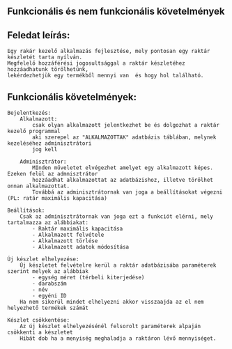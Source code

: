 
## Funkcionális és nem funkcionális követelmények

## Feledat leírás:

	Egy rakár kezelő alkalmazás fejlesztése, mely pontosan egy raktár készletét tarta nyílván.
	Megfelelő hozzáférési jogosultsággal a raktár készletéhez hozzáadhatunk törölhetünk, 
	lekérdezhetjük egy termékből mennyi van  és hogy hol található.

## Funkcionális követelmények:
	
	Bejelentkezés:
		Alkalmazott:
			csak olyan alkalmazott jelentkezhet be és dolgozhat a raktár kezelő programmal
			aki szerepel az "ALKALMAZOTTAK" adatbázis táblában, melynek kezeléséhez adminisztrátori
			jog kell
		
		Adminisztrátor:
			MInden műveletet elvégezhet amelyet egy alkalmazott képes. Ezeken felül az admnisztrátor
			hozzáadhat alkalmazottat az adatbázishoz, illetve törölhet onnan alkalmazottat.
			Továbbá az adminisztrátornak van joga a beállításokat végezni (PL: ratár maximális kapacitása)
			
	Beállítások:
		Csak az adminisztrátornak van joga ezt a funkciót elérni, mely tartalmazza az alábbiakat:
			- Raktár maximális kapacitása
			- Alkalmazott felvétele
			- Alkalmazott törlése
			- Alkalmazott adatok módosítása
	
	Új készlet elhelyezése:
		Új készletet felvételre kerül a raktár adatbázisába paraméterek szerint melyek az alábbiak
			- egység méret (térbeli kiterjedése)
			- darabszám
			- név
			- egyéni ID
		Ha nem sikerül mindet elhelyezni akkor visszaajda az el nem helyezhető termékek számát
		
	Készlet csökkentése:
		Az új készlet elhelyezésénél felsorolt paraméterek alpaján csökkenti a készletet
		Hibát dob ha a menyiség meghaladja a raktáron lévő mennyiséget.
